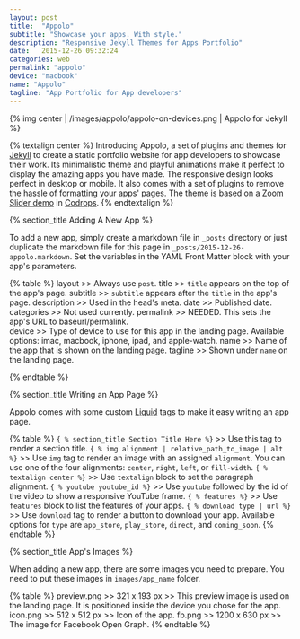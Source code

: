 ```yaml
---
layout: post
title:  "Appolo"
subtitle: "Showcase your apps. With style."
description: "Responsive Jekyll Themes for Apps Portfolio"
date:   2015-12-26 09:32:24
categories: web
permalink: "appolo"
device: "macbook"
name: "Appolo"
tagline: "App Portfolio for App developers"
---
```



{% img center | /images/appolo/appolo-on-devices.png | Appolo for Jekyll %}

{% textalign center %}
Introducing Appolo, a set of plugins and themes for [Jekyll](http://jekyllrb.com) to create a static portfolio website for app developers to showcase their work. Its minimalistic theme and playful animations make it perfect to display the amazing apps you have made. The responsive design looks perfect in desktop or mobile. It also comes with a set of plugins to remove the hassle of formatting your apps' pages. The theme is based on a [Zoom Slider demo](http://tympanus.net/codrops/2015/07/06/zoom-slider/) in [Codrops](http://tympanus.net/codrops).
{% endtextalign %}

{% section_title Adding A New App %}

To add a new app, simply create a markdown file in `_posts` directory or just duplicate the markdown file for this page in `_posts/2015-12-26-appolo.markdown`. Set the variables in the YAML Front Matter block with your app's parameters.

{% table %}
layout >> Always use `post`.
title >> `title` appears on the top of the app's page.
subtitle >> `subtitle` appears after the `title` in the app's page.
description >> Used in the head's meta.
date >> Published date.
categories >> Not used currently.
permalink >> NEEDED. This sets the app's URL to baseurl/permalink.  
device >> Type of device to use for this app in the landing page. Available options: imac, macbook, iphone, ipad, and apple-watch.
name >> Name of the app that is shown on the landing page.
tagline >> Shown under `name` on the landing page.

{% endtable %}

{% section_title Writing an App Page %}

Appolo comes with some custom [Liquid](https://github.com/Shopify/liquid/wiki) tags to make it easy writing an app page.

{% table %}
`{ % section_title Section Title Here %}` >> Use this tag to render a section title.
`{ % img alignment | relative_path_to_image | alt %}` >> Use `img` tag to render an image with an assigned `alignment`. You can use one of the four alignments: `center`, `right`, `left`, or `fill-width`.
`{ % textalign center %}` >> Use `textalign` block to set the paragraph alignment.
`{ % youtube youtube_id %}` >> Use `youtube` followed by the id of the video to show a responsive YouTube frame.
`{ % features %}` >> Use `features` block to list the features of your apps.
`{ % download type | url %}` >> Use `download` tag to render a button to download your app. Available options for `type` are `app_store`, `play_store`, `direct`, and `coming_soon`.
{% endtable %}

{% section_title App's Images %}

When adding a new app, there are some images you need to prepare. You need to put these images in `images/app_name` folder.

{% table %}
preview.png >> 321 x 193 px >> This preview image is used on the landing page. It is positioned inside the device you chose for the app.
icon.png >> 512 x 512 px >> Icon of the app.
fb.png >> 1200 x 630 px >> The image for Facebook Open Graph.
{% endtable %}

